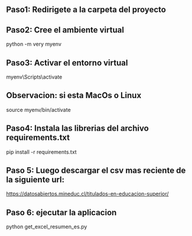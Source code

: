 ## Paso1: Redirigete a la carpeta del proyecto

## Paso2: Cree el ambiente virtual
python -m very myenv

## Paso3: Activar el entorno virtual
myenv\Scripts\activate

## Observacion: si esta MacOs o Linux
source myenv/bin/activate

## Paso4: Instala las librerias del archivo requirements.txt
pip install -r requirements.txt

## Paso 5: Luego descargar el csv mas reciente de la siguiente url:
https://datosabiertos.mineduc.cl/titulados-en-educacion-superior/

## Paso 6: ejecutar la aplicacion
python get_excel_resumen_es.py
